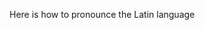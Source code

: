 <!DOCTYPE html>
<html>
    <head>
        <title>Pronunciation of Latin</title>
    </head>
    <body>
        <p>Here is how to pronounce the Latin language</p>
    </body>
</html>
